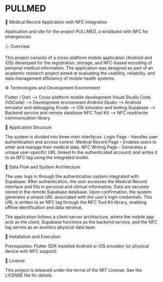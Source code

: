 # PULLMED
📱 Medical Record Application with NFC Integration

Application and site for the project PULLMED, a wristband with NFC for emergencies 


🩺 Overview

This project consists of a cross-platform mobile application (Android and iOS) developed for the registration, storage,  and NFC-based encoding of personal medical information.
The application was designed as part of an academic research project aimed at evaluating the usability, reliability, and data management efficiency of mobile health systems.

⚙️ Technologies and Development Environment

Flutter / Dart	--> Cross-platform mobile development
Visual Studio Code (VSCode) -->	Development environment
Android Studio -->	Android emulator and debugging
Xcode	--> iOS simulator and testing
Supabase --> Backend service and remote database
NFC Tool Kit -->	NFC read/write communication library

🧩 Application Structure

The system is divided into three main interfaces:
      Login Page – Handles user authentication and access control.
      Medical Record Page – Enables users to enter and manage their medical data.
      NFC Writing Page – Generates a unique user-specific URL (linked to the authenticated account) and writes it to an NFC tag using the integrated toolkit.

🔄 Data Flow and System Architecture

The user logs in through the authentication system integrated with Supabase.
After authentication, the user accesses the Medical Record interface and fills in personal and clinical information.
Data are securely stored in the remote Supabase database.
Upon confirmation, the system generates a unique URL associated with the user’s login credentials.
This URL is written to an NFC tag through the NFC Tool Kit library, enabling offline identification and data retrieval.

The application follows a client–server architecture, where the mobile app acts as the client, Supabase functions as the backend service, and the NFC tag serves as an auxiliary physical data layer.

🚀 Installation and Execution

Prerequisites:
Flutter SDK installed
Android or iOS emulator (or physical device with NFC support)

🧾 License

This project is released under the terms of the MIT License.
See the LICENSE file for details.
